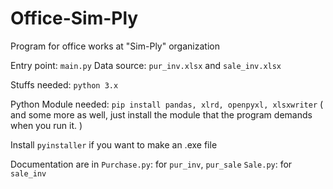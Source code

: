 # Office-Sim-Ply
Program for office works at "Sim-Ply" organization

Entry point: `main.py`
Data source: `pur_inv.xlsx` and `sale_inv.xlsx`

Stuffs needed:
`python 3.x`

Python Module needed:
`pip install pandas, xlrd, openpyxl, xlsxwriter` 
( and some more as well, just install the module that the program demands when you run it. )

Install `pyinstaller` if you want to make an .exe file

Documentation are in
`Purchase.py`: for `pur_inv`, `pur_sale`
`Sale.py`: for `sale_inv`


